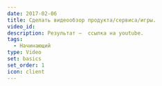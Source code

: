```yaml
---
date: 2017-02-06
title: Сделать видеообзор продукта/сервиса/игры.
video_id:
description: Результат –  ссылка на youtube.
tags:
  - Начинающий
type: Video
set: basics
set_order: 1
icon: client
---
```

